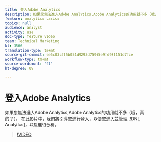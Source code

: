 ```yaml
---
title: 登入Adobe Analytics
description: 如果您無法進入Adobe Analytics,Adobe Analytics的功用就不多（哦，真的？）。 在此影片中，我們會引導您進行登入，以便您進入並管理Analytics，以及進行分析。
feature: analytics basics
topics: null
audience: analyst
activity: use
doc-type: feature video
team: Technical Marketing
kt: 3566
translation-type: tm+mt
source-git-commit: ee6c03cff5b051d9293d75965e9fd98f151d7fce
workflow-type: tm+mt
source-wordcount: '91'
ht-degree: 0%

---
```



# 登入Adobe Analytics

如果您無法進入Adobe Analytics,Adobe Analytics的功用就不多（哦，真的？）。 在此影片中，我們將引導您進行登入，以便您進入並管理 [!DNL Analytics]，以及進行分析。

>[!VIDEO](https://video.tv.adobe.com/v/28771/?quality=12)

